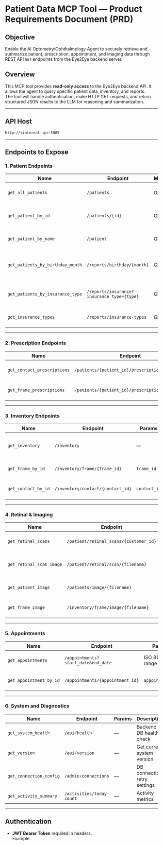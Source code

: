 # Patient Data MCP Tool — Product Requirements Document (PRD)

## Objective
Enable the AI Optometry/Ophthalmology Agent to securely retrieve and summarize patient, prescription, appointment, and imaging data through REST API `GET` endpoints from the Eye2Eye backend server.

## Overview
This MCP tool provides **read-only access** to the Eye2Eye backend API. It allows the agent to query specific patient data, inventory, and reports.  
The tool will handle authentication, make HTTP GET requests, and return structured JSON results to the LLM for reasoning and summarization.

---

## API Host
`http://<internal-ip>:5005`

---

## Endpoints to Expose

### 1. **Patient Endpoints**
| Name | Endpoint | Method | Params | Description |
|------|-----------|---------|---------|-------------|
| `get_all_patients` | `/patients` | GET | — | Retrieve all patient profiles |
| `get_patient_by_id` | `/patients/{id}` | GET | `id` (int) | Retrieve patient record by ID |
| `get_patient_by_name` | `/patient` | GET | `first_name`, `last_name` | Search by patient name |
| `get_patients_by_birthday_month` | `/reports/birthday/{month}` | GET | `month` (1–12) | Patients with birthdays in a given month |
| `get_patients_by_insurance_type` | `/reports/insurance?insurance_type={type}` | GET | `insurance_type` | Filter patients by insurance provider |
| `get_insurance_types` | `/reports/insurance-types` | GET | — | List all insurance types |

---

### 2. **Prescription Endpoints**
| Name | Endpoint | Params | Description |
|------|-----------|---------|-------------|
| `get_contact_prescriptions` | `/patients/{patient_id}/prescriptions/contacts` | `patient_id` | Contact lens prescriptions for a patient |
| `get_frame_prescriptions` | `/patients/{patient_id}/prescriptions/frames` | `patient_id` | Frame prescriptions for a patient |

---

### 3. **Inventory Endpoints**
| Name | Endpoint | Params | Description |
|------|-----------|---------|-------------|
| `get_inventory` | `/inventory` | — | Retrieve entire frame/contact inventory |
| `get_frame_by_id` | `/inventory/frame/{frame_id}` | `frame_id` | Retrieve frame item details |
| `get_contact_by_id` | `/inventory/contact/{contact_id}` | `contact_id` | Retrieve contact lens item details |

---

### 4. **Retinal & Imaging**
| Name | Endpoint | Params | Description |
|------|-----------|---------|-------------|
| `get_retinal_scans` | `/patient/retinal_scans/{customer_id}` | `customer_id` | Retrieve all retinal scan metadata |
| `get_retinal_scan_image` | `/patient/retinal/scan/{filename}` | `filename` | Retrieve a single retinal scan image |
| `get_patient_image` | `/patients/image/{filename}` | `filename` | Retrieve a patient’s photo |
| `get_frame_image` | `/inventory/frame/image/{filename}` | `filename` | Retrieve a frame image |

---

### 5. **Appointments**
| Name | Endpoint | Params | Description |
|------|-----------|---------|-------------|
| `get_appointments` | `/appointments?start_date&end_date` | ISO 8601 date range | Retrieve appointments within range |
| `get_appointment_by_id` | `/appointments/{appointment_id}` | `appointment_id` | Retrieve single appointment |

---

### 6. **System and Diagnostics**
| Name | Endpoint | Params | Description |
|------|-----------|---------|-------------|
| `get_system_health` | `/api/health` | — | Backend + DB health check |
| `get_version` | `/api/version` | — | Get current system version |
| `get_connection_config` | `/admin/connections` | — | DB connection retry settings |
| `get_activity_summary` | `/activities/today-count` | — | Activity metrics |

---

## Authentication
- **JWT Bearer Token** required in headers.  
  Example:
